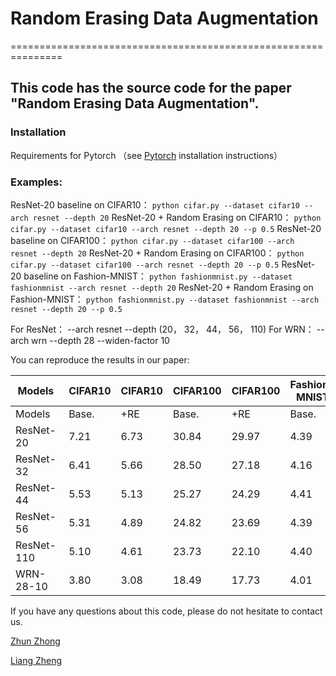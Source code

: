 # Random Erasing Data Augmentation
===============================================================
## This code has the source code for the paper "Random Erasing Data Augmentation".

### Installation

Requirements for Pytorch （see [Pytorch](http://pytorch.org/) installation instructions）

### Examples:

ResNet-20 baseline on CIFAR10：
    ```
    python cifar.py --dataset cifar10 --arch resnet --depth 20
    ```
ResNet-20 + Random Erasing on CIFAR10：
    ```
    python cifar.py --dataset cifar10 --arch resnet --depth 20 --p 0.5
    ```
ResNet-20 baseline on CIFAR100：
    ```
    python cifar.py --dataset cifar100 --arch resnet --depth 20
    ```
ResNet-20 + Random Erasing on CIFAR100：
    ```
    python cifar.py --dataset cifar100 --arch resnet --depth 20 --p 0.5
    ```
ResNet-20 baseline on Fashion-MNIST：
    ```
    python fashionmnist.py --dataset fashionmnist --arch resnet --depth 20
    ```
ResNet-20 + Random Erasing on Fashion-MNIST：
    ```
    python fashionmnist.py --dataset fashionmnist --arch resnet --depth 20 --p 0.5
    ```

For ResNet： --arch resnet --depth (20， 32， 44， 56， 110)
For WRN： --arch wrn --depth 28 --widen-factor 10

You can reproduce the results in our paper:

|Models |  CIFAR10 | CIFAR10| CIFAR100 | CIFAR100| Fashion-MNIST | Fashion-MNIST|
| --------   | -----  | ----  | -----  | ----  | -----  | ----  |
|Models |  Base. | +RE | Base. | +RE | Base. | +RE |
|ResNet-20 |  7.21 | 6.73 | 30.84 | 29.97 | 4.39 | 4.02 |
|ResNet-32 |  6.41 | 5.66 | 28.50 | 27.18 | 4.16 | 3.80 |
|ResNet-44 |  5.53 | 5.13 | 25.27 | 24.29 | 4.41 | 4.01 |
|ResNet-56 |  5.31 | 4.89| 24.82 | 23.69 | 4.39 | 4.13 |
|ResNet-110 |  5.10 | 4.61 | 23.73 | 22.10 | 4.40 | 4.01 |
|WRN-28-10 |  3.80 | 3.08 | 18.49 | 17.73 | 4.01 | 3.65 |


If you have any questions about this code, please do not hesitate to contact us.

[Zhun Zhong](http://zhunzhong.site)

[Liang Zheng](http://liangzheng.com.cn)
